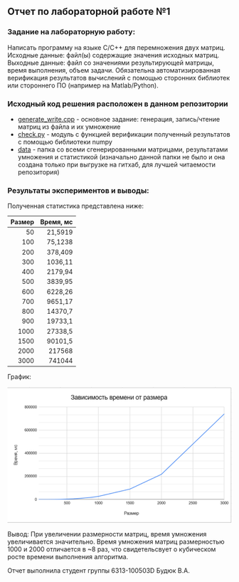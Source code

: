 ## Отчет по лабораторной работе №1 

### Задание на лабораторную работу: 
   Написать программу на языке C/C++ для перемножения двух матриц.
Исходные данные: файл(ы) содержащие значения исходных матриц.
Выходные данные: файл со значениями результирующей матрицы, время
выполнения, объем задачи.
Обязательна автоматизированная верификация результатов вычислений с помощью
сторонних библиотек или стороннего ПО (например на Matlab/Python).

### Исходный код решения расположен в данном репозитории
* [generate_write.cpp](generate_write.cpp) - основное задание: генерация, запись/чтение матриц из файла и их умножение
* [check.py](check.py) - модуль с функцией верификации полученный результатов с помощью библиотеки numpy
* [data](data) - папка со всеми сгенерированными матрицами, результатами умножения и статистикой (изначально данной папки не было и она создана только при выгрузке на гитхаб, для лучшей читаемости репозитория)
  
### Результаты экспериментов и выводы: 
Полученная статистика представлена ниже: 

|Размер|Время, мс|
|------------:|-------:|
|50	|21,5919|
|100|	75,1238|
|200|	378,409|
|300|	1036,11|
|400|	2179,94|
|500|	3839,95|
|600|	6228,26|
|700|	9651,17|
|800|	14370,7|
|900|	19733,1|
|1000|	27338,5|
|1500|	90101,5|
|2000|	217568|
|3000|	741044|

График: 

![График](graph.png)

Вывод: При увеличении размерности матриц, время умножения увеличивается значительно. Время умножения матриц размерностью 1000 и 2000 отличается в ~8 раз, что свидетельсвует о кубическом росте времени выполнения алгоритма.


Отчет выполнила студент группы 6313-100503D Будюк В.А.
